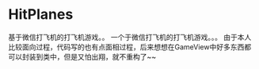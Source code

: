 # HitPlanes
基于微信打飞机的打飞机游戏。。
一个于微信打飞机的打飞机游戏。。。 由于本人比较面向过程，代码写的也有点面相过程，后来想想在GameView中好多东西都可以封装到类中，但是又怕出翔，就不重构了~~
